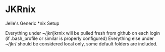 # JKRnix
Jelle's Generic *nix Setup

Everything under ~/jkr/jkrnix will be pulled fresh from github on each login (if .bash_profile or similar is properly configured)
Everything else under ~/jkr/ should be considered local only, some default folders are included.
